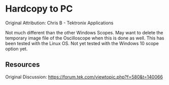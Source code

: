 # Hardcopy to PC
Original Attribution: Chris B - Tektronix Applications

Not much different than the other Windows Scopes. May want to delete the temporary image file of the Oscilloscope when this is done as well. This has been tested with the Linux OS. Not yet tested with the Windows 10 scope option yet. 
<!-- markdown-link-check-disable -->
Resources
---------
Original Discussion:
https://forum.tek.com/viewtopic.php?f=580&t=140066
